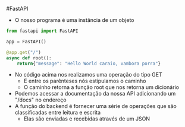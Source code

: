 #FastAPI 

- O nosso programa é uma instância de um objeto

```python
from fastapi import FastAPI

app = FastAPI()  

@app.get("/")
async def root():  
    return{"message": "Hello World caraio, vambora porra"}
```

- No código acima nos realizamos uma operação do tipo GET
	- E entre os parênteses nós estipulamos o caminho
	- O caminho retorna a função root que nos retorna um dicionário
- Podemos acessar a documentação da nossa API adicionando um "/docs" no endereço
- A função do backend é fornecer uma série de operações que são classificadas entre leitura e escrita
	- Elas são enviadas e recebidas através de um JSON